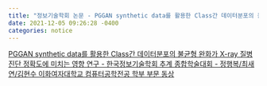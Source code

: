 ```yaml
---
title: "정보기술학회 논문 - PGGAN synthetic data를 활용한 Class간 데이터분포의 불균형 완화가 X-ray 질병 진단 정확도에 미치는 영향 연구" 
date: 2021-12-05 09:26:28 -0400
categories: notice
---
```


<a href="https://docs.google.com/viewer?url=https://github.com/faculty-hieonn/faculty-hieonn.github.io/raw/master/files/PGGAN%20synthetic%20data%EB%A5%BC%20%ED%99%9C%EC%9A%A9%ED%95%9C%20Class%EA%B0%84%20%EB%8D%B0%EC%9D%B4%ED%84%B0%EB%B6%84%ED%8F%AC%EC%9D%98%20%EB%B6%88%EA%B7%A0%ED%98%95%20%EC%99%84%ED%99%94%EA%B0%80%20X-ray%20%EC%A7%88%EB%B3%91%20%EC%A7%84%EB%8B%A8%20%EC%A0%95%ED%99%95%EB%8F%84%20%EC%97%B0%EA%B5%AC.pdf" target="_blank">PGGAN synthetic data를 활용한 Class간 데이터분포의 불균형 완화가 X-ray 질병 진단 정확도에 미치는 영향 연구 - 한국정보기술학회 추계 종합학술대회 - 정행복/최새연/김현수 이화여자대학교 컴퓨터공학전공 학부 부문 동상</a>

